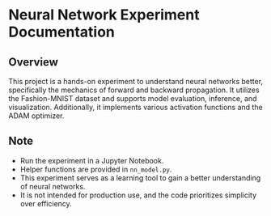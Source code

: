 # Neural Network Experiment Documentation

## Overview

This project is a hands-on experiment to understand neural networks better, specifically the mechanics of forward and backward propagation. It utilizes the Fashion-MNIST dataset and supports model evaluation, inference, and visualization. Additionally, it implements various activation functions and the ADAM optimizer.

## Note

- Run the experiment in a Jupyter Notebook.
- Helper functions are provided in `nn_model.py`.
- This experiment serves as a learning tool to gain a better understanding of neural networks.
- It is not intended for production use, and the code prioritizes simplicity over efficiency.


